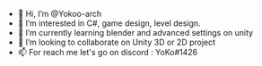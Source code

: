 - 👋 Hi, I’m @Yokoo-arch
- 👀 I’m interested in C#, game design, level design.
- 🌱 I’m currently learning blender and advanced settings on unity
- 💞️ I’m looking to collaborate on Unity 3D or 2D project
- 📫 For reach me let's go on discord : YoKo#1426

<!---
Yokoo-arch/Yokoo-arch is a ✨ special ✨ repository because its `README.md` (this file) appears on your GitHub profile.
You can click the Preview link to take a look at your changes.
--->
